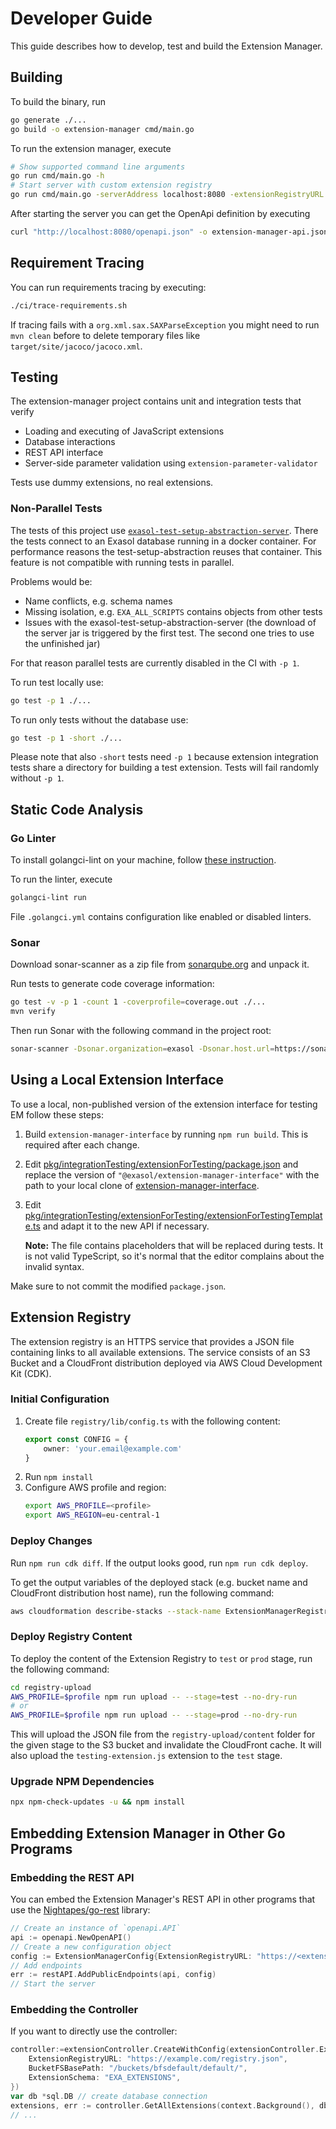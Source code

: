 # Developer Guide

This guide describes how to develop, test and build the Extension Manager.

## Building

To build the binary, run

```sh
go generate ./...
go build -o extension-manager cmd/main.go
```

To run the extension manager, execute

```sh
# Show supported command line arguments
go run cmd/main.go -h
# Start server with custom extension registry
go run cmd/main.go -serverAddress localhost:8080 -extensionRegistryURL /path/to/extensions/
```

After starting the server you can get the OpenApi definition by executing

```sh
curl "http://localhost:8080/openapi.json" -o extension-manager-api.json
```

## Requirement Tracing

You can run requirements tracing by executing:

```sh
./ci/trace-requirements.sh
```

If tracing fails with a `org.xml.sax.SAXParseException` you might need to run `mvn clean` before to delete temporary files like `target/site/jacoco/jacoco.xml`.

## Testing

The extension-manager project contains unit and integration tests that verify
* Loading and executing of JavaScript extensions
* Database interactions
* REST API interface
* Server-side parameter validation using `extension-parameter-validator`

Tests use dummy extensions, no real extensions.

### Non-Parallel Tests

The tests of this project use [`exasol-test-setup-abstraction-server`](https://github.com/exasol/exasol-test-setup-abstraction-server/). There the tests connect to an Exasol database running in a docker container. For performance reasons the test-setup-abstraction reuses that container. This feature is not compatible with running tests in parallel.

Problems would be:

* Name conflicts, e.g. schema names
* Missing isolation, e.g. `EXA_ALL_SCRIPTS` contains objects from other tests
* Issues with the exasol-test-setup-abstraction-server (the download of the server jar is triggered by the first test. The second one tries to use the unfinished jar)

For that reason parallel tests are currently disabled in the CI with `-p 1`.

To run test locally use:

```sh
go test -p 1 ./...
```

To run only tests without the database use:

```sh
go test -p 1 -short ./...
```

Please note that also `-short` tests need `-p 1` because extension integration tests share a directory for building a test extension. Tests will fail randomly without `-p 1`.

## Static Code Analysis

### Go Linter

To install golangci-lint on your machine, follow [these instruction](https://golangci-lint.run/usage/install/#local-installation).

To run the linter, execute

```sh
golangci-lint run
```

File `.golangci.yml` contains configuration like enabled or disabled linters.

### Sonar

Download sonar-scanner as a zip file from [sonarqube.org](https://docs.sonarqube.org/latest/analysis/scan/sonarscanner/) and unpack it.

Run tests to generate code coverage information:

```sh
go test -v -p 1 -count 1 -coverprofile=coverage.out ./...
mvn verify
```

Then run Sonar with the following command in the project root:

```sh
sonar-scanner -Dsonar.organization=exasol -Dsonar.host.url=https://sonarcloud.io -Dsonar.login=$SONAR_TOKEN
```

## Using a Local Extension Interface

To use a local, non-published version of the extension interface for testing EM follow these steps:

1. Build `extension-manager-interface` by running `npm run build`. This is required after each change.
2. Edit [pkg/integrationTesting/extensionForTesting/package.json](./../pkg/integrationTesting/extensionForTesting/package.json) and replace the version of `"@exasol/extension-manager-interface"` with the path to your local clone of [extension-manager-interface](https://github.com/exasol/extension-manager-interface).
3. Edit [pkg/integrationTesting/extensionForTesting/extensionForTestingTemplate.ts](./../pkg/integrationTesting/extensionForTesting/extensionForTestingTemplate.ts) and adapt it to the new API if necessary.

   **Note:** The file contains placeholders that will be replaced during tests. It is not valid TypeScript, so it's normal that the editor complains about the invalid syntax.

Make sure to not commit the modified `package.json`.

## Extension Registry

The extension registry is an HTTPS service that provides a JSON file containing links to all available extensions. The service consists of an S3 Bucket and a CloudFront distribution deployed via AWS Cloud Development Kit (CDK).

### Initial Configuration

1. Create file `registry/lib/config.ts` with the following content:
    ```ts
    export const CONFIG = {
        owner: 'your.email@example.com'
    }
    ```
2. Run `npm install`
3. Configure AWS profile and region:
    ```sh
    export AWS_PROFILE=<profile>
    export AWS_REGION=eu-central-1
    ```

### Deploy Changes

Run `npm run cdk diff`. If the output looks good, run `npm run cdk deploy`.

To get the output variables of the deployed stack (e.g. bucket name and CloudFront distribution host name), run the following command:

```sh
aws cloudformation describe-stacks --stack-name ExtensionManagerRegistry --query "Stacks[0].Outputs[].{key:ExportName,value:OutputValue}"
```

### Deploy Registry Content

To deploy the content of the Extension Registry to `test` or `prod` stage, run the following command:

```sh
cd registry-upload
AWS_PROFILE=$profile npm run upload -- --stage=test --no-dry-run
# or
AWS_PROFILE=$profile npm run upload -- --stage=prod --no-dry-run
```

This will upload the JSON file from the `registry-upload/content` folder for the given stage to the S3 bucket and invalidate the CloudFront cache. It will also upload the `testing-extension.js` extension to the `test` stage.

### Upgrade NPM Dependencies

```sh
npx npm-check-updates -u && npm install
```

## Embedding Extension Manager in Other Go Programs

### Embedding the REST API

You can embed the Extension Manager's REST API in other programs that use the [Nightapes/go-rest](https://github.com/Nightapes/go-rest) library:

```go
// Create an instance of `openapi.API`
api := openapi.NewOpenAPI()
// Create a new configuration object
config := ExtensionManagerConfig{ExtensionRegistryURL: "https://<extension-registry>"}
// Add endpoints
err := restAPI.AddPublicEndpoints(api, config)
// Start the server
```

### Embedding the Controller

If you want to directly use the controller:

```go
controller:=extensionController.CreateWithConfig(extensionController.ExtensionManagerConfig{
    ExtensionRegistryURL: "https://example.com/registry.json", 
    BucketFSBasePath: "/buckets/bfsdefault/default/",
    ExtensionSchema: "EXA_EXTENSIONS",
})
var db *sql.DB // create database connection
extensions, err := controller.GetAllExtensions(context.Background(), db)
// ...
```
